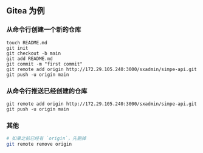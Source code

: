 
## Gitea 为例
### 从命令行创建一个新的仓库

```
touch README.md
git init
git checkout -b main
git add README.md
git commit -m "first commit"
git remote add origin http://172.29.105.240:3000/sxadmin/simpe-api.git
git push -u origin main
```
### 从命令行推送已经创建的仓库
```
git remote add origin http://172.29.105.240:3000/sxadmin/simpe-api.git
git push -u origin main
```

### 其他
```bash
# 如果之前已经有 `origin`，先删掉
git remote remove origin

```